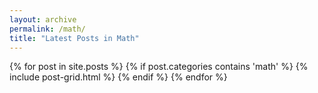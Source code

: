 ```yaml
---
layout: archive
permalink: /math/
title: "Latest Posts in Math"
---
```


<div class="tiles">
{% for post in site.posts %}
	{% if post.categories contains 'math' %}
		{% include post-grid.html %}
	{% endif %}
{% endfor %}
</div><!-- /.tiles -->
